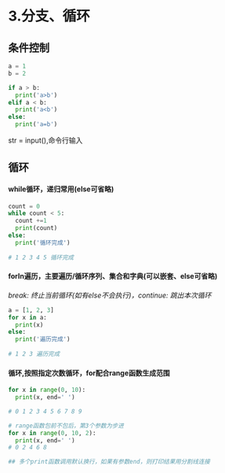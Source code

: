 # 3.分支、循环



## 条件控制

```python
a = 1
b = 2

if a > b:
  print('a>b')
elif a < b:
  print('a<b')
else:
  print('a=b')
```

str = input(),命令行输入



## 循环

#### while循环，递归常用(else可省略)

```python
count = 0
while count < 5:
  count +=1
  print(count)
else:
  print('循环完成')
  
# 1 2 3 4 5 循环完成
```

#### forIn遍历，主要遍历/循环序列、集合和字典(可以嵌套、else可省略)

*break: 终止当前循环(如有else不会执行)，continue: 跳出本次循环*

```python
a = [1, 2, 3]
for x in a:
  print(x)
else:
  print('遍历完成')
  
# 1 2 3 遍历完成
```



#### 循环,按照指定次数循环，for配合range函数生成范围

```python
for x in range(0, 10):
  print(x, end=' ')

# 0 1 2 3 4 5 6 7 8 9

# range函数包前不包后，第3个参数为步进
for x in range(0, 10, 2):
  print(x, end=' ')
# 0 2 4 6 8

## 多个print函数调用默认换行，如果有参数end，则打印结果用分割线连接
```









